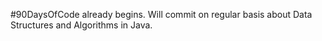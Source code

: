 #90DaysOfCode already begins.
Will commit on regular basis about Data Structures and Algorithms in Java.

